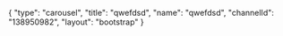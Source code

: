 {
    "type": "carousel",
    "title": "qwefdsd",
    "name": "qwefdsd",
    "channelId": "138950982",
    "layout": "bootstrap"
}
